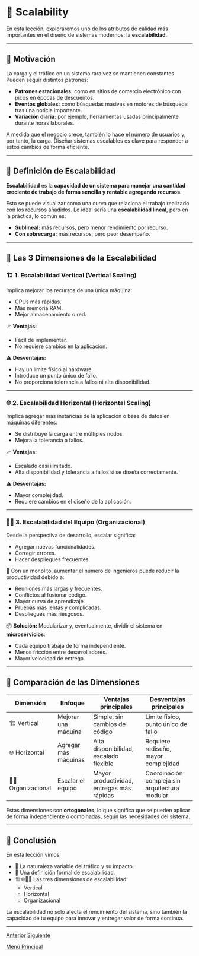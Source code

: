 # 🚀 Scalability

En esta lección, exploraremos uno de los atributos de calidad más importantes en el diseño de sistemas modernos: la **escalabilidad**.

---

## 🎯 Motivación

La carga y el tráfico en un sistema rara vez se mantienen constantes. Pueden seguir distintos patrones:

- **Patrones estacionales:** como en sitios de comercio electrónico con picos en épocas de descuentos.
- **Eventos globales:** como búsquedas masivas en motores de búsqueda tras una noticia importante.
- **Variación diaria:** por ejemplo, herramientas usadas principalmente durante horas laborales.

A medida que el negocio crece, también lo hace el número de usuarios y, por tanto, la carga. Diseñar sistemas escalables es clave para responder a estos cambios de forma eficiente.

---

## 🧠 Definición de Escalabilidad

**Escalabilidad** es la **capacidad de un sistema para manejar una cantidad creciente de trabajo de forma sencilla y rentable agregando recursos**.

Esto se puede visualizar como una curva que relaciona el trabajo realizado con los recursos añadidos. Lo ideal sería una **escalabilidad lineal**, pero en la práctica, lo común es:

- **Sublineal:** más recursos, pero menor rendimiento por recurso.
- **Con sobrecarga:** más recursos, pero peor desempeño.

---

## 🧭 Las 3 Dimensiones de la Escalabilidad

### 🏗️ 1. Escalabilidad Vertical (Vertical Scaling)

Implica mejorar los recursos de una única máquina:

- CPUs más rápidas.
- Más memoria RAM.
- Mejor almacenamiento o red.

📈 **Ventajas:**

- Fácil de implementar.
- No requiere cambios en la aplicación.

⚠️ **Desventajas:**

- Hay un límite físico al hardware.
- Introduce un punto único de fallo.
- No proporciona tolerancia a fallos ni alta disponibilidad.

---

### 🌐 2. Escalabilidad Horizontal (Horizontal Scaling)

Implica agregar más instancias de la aplicación o base de datos en máquinas diferentes:

- Se distribuye la carga entre múltiples nodos.
- Mejora la tolerancia a fallos.

📈 **Ventajas:**

- Escalado casi ilimitado.
- Alta disponibilidad y tolerancia a fallos si se diseña correctamente.

⚠️ **Desventajas:**

- Mayor complejidad.
- Requiere cambios en el diseño de la aplicación.

---

### 🧑‍💻 3. Escalabilidad del Equipo (Organizacional)

Desde la perspectiva de desarrollo, escalar significa:

- Agregar nuevas funcionalidades.
- Corregir errores.
- Hacer despliegues frecuentes.

🔁 Con un monolito, aumentar el número de ingenieros puede reducir la productividad debido a:

- Reuniones más largas y frecuentes.
- Conflictos al fusionar código.
- Mayor curva de aprendizaje.
- Pruebas más lentas y complicadas.
- Despliegues más riesgosos.

📦 **Solución:** Modularizar y, eventualmente, dividir el sistema en **microservicios**:

- Cada equipo trabaja de forma independiente.
- Menos fricción entre desarrolladores.
- Mayor velocidad de entrega.

---

## 🧩 Comparación de las Dimensiones

| Dimensión         | Enfoque               | Ventajas principales                         | Desventajas principales                          |
|------------------|------------------------|----------------------------------------------|--------------------------------------------------|
| 🏗️ Vertical       | Mejorar una máquina     | Simple, sin cambios de código                | Límite físico, punto único de fallo              |
| 🌐 Horizontal     | Agregar más máquinas    | Alta disponibilidad, escalado flexible       | Requiere rediseño, mayor complejidad             |
| 🧑‍💻 Organizacional | Escalar el equipo        | Mayor productividad, entregas más rápidas    | Coordinación compleja sin arquitectura modular   |

Estas dimensiones son **ortogonales**, lo que significa que se pueden aplicar de forma independiente o combinadas, según las necesidades del sistema.

---

## 🧾 Conclusión

En esta lección vimos:

- 🔄 La naturaleza variable del tráfico y su impacto.
- 🧠 Una definición formal de escalabilidad.
- 🏗️🌐🧑‍💻 Las tres dimensiones de escalabilidad:
  - Vertical
  - Horizontal
  - Organizacional

La escalabilidad no solo afecta el rendimiento del sistema, sino también la capacidad de tu equipo para innovar y entregar valor de forma continua.

---

[Anterior](02_Most_Important_Quality_Attributes_in_Large_Scale_Systems/01_Performance.md)   [Siguiente](02_Most_Important_Quality_Attributes_in_Large_Scale_Systems/03_Availability_-_Introduction_&_Measurement.md)

[Menú Principal](https://github.com/wilfredoha/Software_Architecture_and_Design_of_Modern_Large_Scale_Systems/tree/main)
